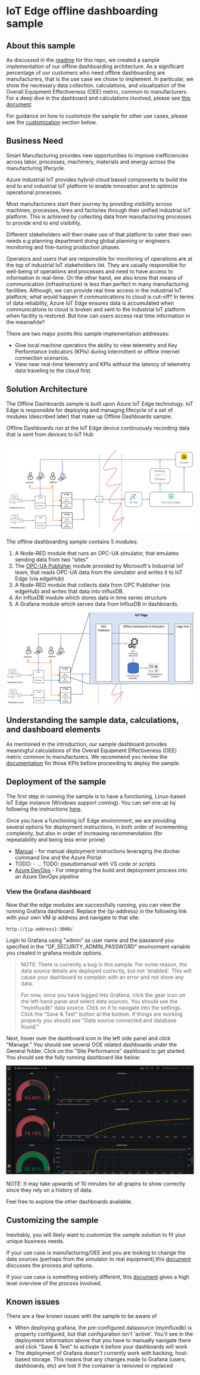 # IoT Edge offline dashboarding sample

## About this sample

As discussed in the [readme](/readme.md) for this repo, we created a sample implementation of our offline dashboarding architecture. As a significant percentage of our customers who need offline dashboarding are manufacturers, that is the use case we chose to implement. In particular, we show the necessary data collection, calculations, and visualization of the Overall Equipment Effectiveness (OEE) metric, common to manufacturers. For a deep dive in the dashboard and calculations involved, please see [this document](manufacturing_kpis.md).

For guidance on how to customize the sample for other use cases, please see the [customization](#customizing-the-sample-for-other-use-cases) section below.

## Business Need

Smart Manufacturing provides new opportunities to improve inefficiencies across labor, processes, machinery, materials and energy across the manufacturing lifecycle.

Azure Industrial IoT provides hybrid-cloud based components to build the end to end industrial IoT platform to enable innovation and to optimize operational processes.

Most manufacturers start their journey by providing visibility across machines, processes, lines and factories through their unified industrial IoT platform. This is achieved by collecting data from manufacturing processes to provide end to end visibility.

Different stakeholders will then make use of that platform to cater their own needs e.g planning department doing global planning or engineers monitoring and fine-tuning production phases.

Operators and users that are responsible for monitoring of operations are at the top of industrial IoT stakeholders list. They are usually responsible for well-being of operations and processes and need to have access to information in real-time. On the other hand, we also know that means of communication (infrastructure) is less than perfect in many manufacturing facilities. Although, we can provide real time access in the industrial IoT platform, what would happen if communications to cloud is cut-off? In terms of data reliability, Azure IoT Edge ensures data is accumulated when communications to cloud is broken and sent to the industrial IoT platform when facility is restored. But how can users access real time information in the meanwhile?

There are two major points this sample implementation addresses:

* Give local machine operators the ability to view telemetry and Key Performance Indicators (KPIs) during intermittent or offline internet connection scenarios.
* View near real-time telemetry and KPIs without the latency of telemetry data traveling to the cloud first.

## Solution Architecture

The Offline Dashboards sample is built upon Azure IoT Edge technology. IoT Edge is responsible for deploying and managing lifecycle of a set of modules (described later) that make up Offline Dashboards sample.

Offline Dashboards run at the IoT Edge device continuously recording data that is sent from devices to IoT Hub

![offline dashboards 1](../media/OfflineDashboards_diag1.png)

The offline dashboarding sample contains 5 modules:

1. A Node-RED module that runs an OPC-UA simulator, that emulates sending data from two "sites"
2. The [OPC-UA Publisher](https://github.com/Azure/iot-edge-opc-publisher) module provided by Microsoft's Industrial IoT team, that reads OPC-UA data from the simulator and writes it to IoT Edge (via edgeHub)
3. A Node-RED module that collects data from OPC Publisher (via edgeHub) and writes that data into influxDB.
4. An InfluxDB module which stores data in time series structure
5. A Grafana module which serves data from InfluxDB in dashboards.

![offline dashboards 2](../media/OfflineDashboards_diag2.png)

## Understanding the sample data, calculations, and dashboard elements

As mentioned in the introduction, our sample dashboard provides meaningful calculations of the Overall Equipment Effectiveness (OEE) metric common to manufacturers. We recommend you review the [documentation](manufacturing_kpis.md) for those KPIs before proceeding to deploy the sample.

## Deployment of the sample

The first step in running the sample is to have a functioning, Linux-based IoT Edge instance (Windows support coming).  You can set one up by following the instructions [here](edge-environment-prep.md).

Once you have a functioning IoT Edge environment, we are providing several options for deployment instructions, in both order of incrementing complexity, but also in order of increasing recommendation (for repeatability and being less error prone)

* [Manual](deployment-manual.md) - for manual deployment instructions leveraging the docker command line and the Azure Portal
* TODO:  -   ... TODO: pseudomanual with VS code or scripts
* [Azure DevOps](deployment-devops.md) - For integrating the build and deployment process into an Azure DevOps pipeline

### View the Grafana dashboard

Now that the edge modules are successfully running, you can view the running Grafana dashboard. Replace the {ip-address} in the following link with your own VM ip address and navigate to that site:

```http
http://{ip-address}:3000/
```

Login to Grafana using "admin" as user name and the password you specified in the "GF_SECURITY_ADMIN_PASSWORD" environment variable you created in grafana module options.  

> NOTE:  There is currently a bug in this sample. For some reason, the data source details are deployed correctly, but not 'enabled'. This will cause your dashboard to complain with an error and not show any data.  
>
> For now, once you have logged into Grafana, click the gear icon on the left-hand panel and select data sources.  You should see the "myinfluxdb" data source.  Click on it to navigate into the settings.  Click the "Save & Test" button at the bottom.  If things are working properly you should see "Data source connected and database found."

Next, hover over the dashboard icon in the left side panel and click "Manage."  You should see several OOE related dashboards under the General folder.  Click on the "Site Performance" dashboard to get started.  You should see the fully running dashboard like below:

![Grafana Dashboard](/media/grafana-dash.png)

NOTE: It may take upwards of 10 minutes for all graphs to show correctly since they rely on a history of data.

Feel free to explore the other dashboards available.

## Customizing the sample

Inevitably, you will likely want to customize the sample solution to fit your unique business needs.  

If your use case is manufacturing/OEE and you are looking to change the data sources (perhaps from the simulator to real equipment),this [document](customize-sample-oee.md) discusses the process and options.

If your use case is something entirely different, this [document](customize-sample-other.md) gives a high level overview of the process involved.

## Known issues

There are a few known issues with the sample to be aware of

* When deploying grafana, the pre-configured datasource (myinfluxdb) is property configured, but that configuration isn't 'active'.  You'll see in the deployment information above that you have to manually navigate there and click "Save & Test" to activate it before your dashboards will work
* The deployment of Grafana doesn't currently work with backing, host-based storage.  This means that any changes made to Grafana (users, dashboards, etc) are lost if the container is removed or replaced
